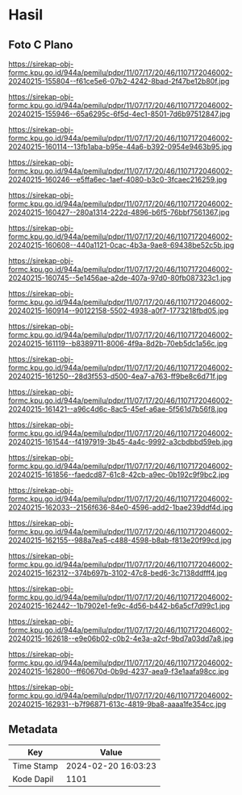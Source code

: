 # Hasil

## Foto C Plano

https://sirekap-obj-formc.kpu.go.id/944a/pemilu/pdpr/11/07/17/20/46/1107172046002-20240215-155804--f61ce5e6-07b2-4242-8bad-2f47be12b80f.jpg

https://sirekap-obj-formc.kpu.go.id/944a/pemilu/pdpr/11/07/17/20/46/1107172046002-20240215-155946--65a6295c-6f5d-4ec1-8501-7d6b97512847.jpg

https://sirekap-obj-formc.kpu.go.id/944a/pemilu/pdpr/11/07/17/20/46/1107172046002-20240215-160114--13fb1aba-b95e-44a6-b392-0954e9463b95.jpg

https://sirekap-obj-formc.kpu.go.id/944a/pemilu/pdpr/11/07/17/20/46/1107172046002-20240215-160246--e5ffa6ec-1aef-4080-b3c0-3fcaec216259.jpg

https://sirekap-obj-formc.kpu.go.id/944a/pemilu/pdpr/11/07/17/20/46/1107172046002-20240215-160427--280a1314-222d-4896-b6f5-76bbf7561367.jpg

https://sirekap-obj-formc.kpu.go.id/944a/pemilu/pdpr/11/07/17/20/46/1107172046002-20240215-160608--440a1121-0cac-4b3a-9ae8-69438be52c5b.jpg

https://sirekap-obj-formc.kpu.go.id/944a/pemilu/pdpr/11/07/17/20/46/1107172046002-20240215-160745--5e1456ae-a2de-407a-97d0-80fb087323c1.jpg

https://sirekap-obj-formc.kpu.go.id/944a/pemilu/pdpr/11/07/17/20/46/1107172046002-20240215-160914--90122158-5502-4938-a0f7-1773218fbd05.jpg

https://sirekap-obj-formc.kpu.go.id/944a/pemilu/pdpr/11/07/17/20/46/1107172046002-20240215-161119--b8389711-8006-4f9a-8d2b-70eb5dc1a56c.jpg

https://sirekap-obj-formc.kpu.go.id/944a/pemilu/pdpr/11/07/17/20/46/1107172046002-20240215-161250--28d3f553-d500-4ea7-a763-ff9be8c6d71f.jpg

https://sirekap-obj-formc.kpu.go.id/944a/pemilu/pdpr/11/07/17/20/46/1107172046002-20240215-161421--a96c4d6c-8ac5-45ef-a6ae-5f561d7b56f8.jpg

https://sirekap-obj-formc.kpu.go.id/944a/pemilu/pdpr/11/07/17/20/46/1107172046002-20240215-161544--f4197919-3b45-4a4c-9992-a3cbdbbd59eb.jpg

https://sirekap-obj-formc.kpu.go.id/944a/pemilu/pdpr/11/07/17/20/46/1107172046002-20240215-161856--faedcd87-61c8-42cb-a9ec-0b192c9f9bc2.jpg

https://sirekap-obj-formc.kpu.go.id/944a/pemilu/pdpr/11/07/17/20/46/1107172046002-20240215-162033--2156f636-84e0-4596-add2-1bae239ddf4d.jpg

https://sirekap-obj-formc.kpu.go.id/944a/pemilu/pdpr/11/07/17/20/46/1107172046002-20240215-162155--988a7ea5-c488-4598-b8ab-f813e20f99cd.jpg

https://sirekap-obj-formc.kpu.go.id/944a/pemilu/pdpr/11/07/17/20/46/1107172046002-20240215-162312--374b697b-3102-47c8-bed6-3c7138ddfff4.jpg

https://sirekap-obj-formc.kpu.go.id/944a/pemilu/pdpr/11/07/17/20/46/1107172046002-20240215-162442--1b7902e1-fe9c-4d56-b442-b6a5cf7d99c1.jpg

https://sirekap-obj-formc.kpu.go.id/944a/pemilu/pdpr/11/07/17/20/46/1107172046002-20240215-162618--e9e06b02-c0b2-4e3a-a2cf-9bd7a03dd7a8.jpg

https://sirekap-obj-formc.kpu.go.id/944a/pemilu/pdpr/11/07/17/20/46/1107172046002-20240215-162800--ff60670d-0b9d-4237-aea9-f3e1aafa98cc.jpg

https://sirekap-obj-formc.kpu.go.id/944a/pemilu/pdpr/11/07/17/20/46/1107172046002-20240215-162931--b7f96871-613c-4819-9ba8-aaaa1fe354cc.jpg


## Metadata

| Key        | Value               |
| ---------- | ------------------- |
| Time Stamp | 2024-02-20 16:03:23 |
| Kode Dapil | 1101                |




